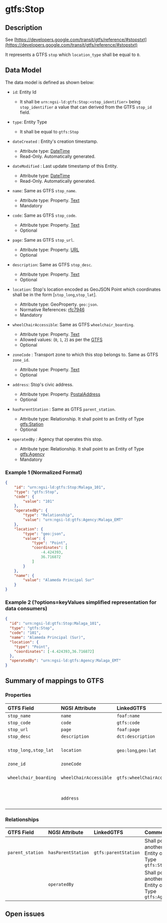 # gtfs:Stop

## Description

See [https://developers.google.com/transit/gtfs/reference/#stopstxt](https://developers.google.com/transit/gtfs/reference/#stopstxt)

It represents a GTFS `stop` which `location_type` shall be equal to `0`.

## Data Model

The data model is defined as shown below:

+ `id`: Entity Id
    + It shall be `urn:ngsi-ld:gtfs:Stop:<stop_identifier>` being `stop_identifier` a value that can derived from the GTFS `stop_id` field.

+ `type`: Entity Type
    + It shall be equal to `gtfs:Stop`

+ `dateCreated` : Entity's creation timestamp.
    + Attribute type: [DateTime](https://schema.org/DateTime)
    + Read-Only. Automatically generated.

+ `dateModified` : Last update timestamp of this Entity.
    + Attribute type: [DateTime](https://schema.org/DateTime)
    + Read-Only. Automatically generated.

+ `name`: Same as GTFS `stop_name`.
    + Attribute type: Property. [Text](https://schema.org/Text)
    + Mandatory

+ `code`: Same as GTFS `stop_code`.
    + Attribute type: Property. [Text](https://schema.org/Text)
    + Optional

+ `page`: Same as GTFS `stop_url`.
    + Attribute type: Property. [URL](https://schema.org/URL)
    + Optional

+ `description`: Same as GTFS `stop_desc`.
    + Attribute type: Property. [Text](https://schema.org/Text)
    + Optional

+ `location`: Stop's location encoded as GeoJSON Point which coordinates shall be in the form [`stop_long`,`stop_lat`].
    + Attribute type: GeoProperty. `geo:json`.
    + Normative References: [rfc7946](https://tools.ietf.org/html/rfc7946)
    + Mandatory

+ `wheelChairAccessible`: Same as GTFS `wheelchair_boarding`.
    + Attribute type: Property. [Text](https://schema.org/Text)
    + Allowed values: (`0`, `1`, `2`) as per the [GTFS](https://developers.google.com/transit/gtfs/reference/#stopstxt)
    + Optional

+ `zoneCode` : Transport zone to which this stop belongs to. Same as GTFS `zone_id`.
    + Attribute type: Property. [Text](https://schema.org/Text)
    + Optional

+ `address`: Stop's civic address.
    + Attribute type: Property. [PostalAddress](https://schema.org/PostalAddress)
    + Optional

+ `hasParentStation` : Same as GTFS `parent_station`.
    + Attribute type: Relationship. It shall point to an Entity of Type [gtfs:Station](../../Station/doc/spec.md)
    + Optional

+ `operatedBy` : Agency that operates this stop.
    + Attribute type: Relationship. It shall point to an Entity of Type [gtfs:Agency](../../Agency/doc/spec.md)
    + Mandatory

### Example 1 (Normalized Format)

```json
{
    "id": "urn:ngsi-ld:gtfs:Stop:Malaga_101",
    "type": "gtfs:Stop",
    "code": {
        "value": "101"
    },
    "operatedBy": {
        "type": "Relationship",
        "value": "urn:ngsi-ld:gtfs:Agency:Malaga_EMT"
    },
    "location": {
        "type": "geo:json",
        "value": {
            "type": "Point",
            "coordinates": [
                -4.424393,
                36.716872
            ]
        }
    },
    "name": {
        "value": "Alameda Principal Sur"
    }
}
```

### Example 2 (?options=keyValues simplified representation for data consumers)

```json
{
  "id": "urn:ngsi-ld:gtfs:Stop:Malaga_101",
  "type": "gtfs:Stop",
  "code": "101",
  "name": "Alameda Principal (Sur)",
  "location": {
    "type": "Point",
    "coordinates": [-4.424393,36.716872]
  },
  "operatedBy": "urn:ngsi-ld:gtfs:Agency:Malaga_EMT"
}
```


## Summary of mappings to GTFS

### Properties

| GTFS Field              | NGSI Attribute         | LinkedGTFS                    | Comment                                                   |
|:----------------------- |:-----------------------|:------------------------------|:----------------------------------------------------------|
| `stop_name`             | `name`                 | `foaf:name`                   |                                                           |
| `stop_code`             | `code`                 | `gtfs:code`                   |                                                           |
| `stop_url`              | `page`                 | `foaf:page`                   |                                                           |
| `stop_desc`             | `description`          | `dct:description`             |                                                           |
| `stop_long,stop_lat`    | `location`             | `geo:long`,`geo:lat`          | Encoded as a GeoJSON Point.                               |
| `zone_id`               | `zoneCode`             |                               |                                                           |
| `wheelchair_boarding`   | `wheelChairAccessible` | `gtfs:wheelChairAccessible`   | `0`, `1`, `2` as per GTFS spec.                           |
|                         | `address`              |                               | Stop's [address](https://schema.org/address). Schema.org  |


### Relationships

| GTFS Field              | NGSI Attribute      | LinkedGTFS             | Comment                                                |
|:----------------------- |:--------------------|:---------------------- |:-------------------------------------------------------|
| `parent_station`        | `hasParentStation`  | `gtfs:parentStation`   | Shall point to another Entity of Type `gtfs:Station`   |
|                         | `operatedBy`        |                        | Shall point to another Entity of Type `gtfs:Agency`    |


## Open issues
